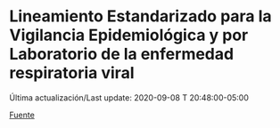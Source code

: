 # Lineamiento Estandarizado para la Vigilancia Epidemiológica y por Laboratorio de la enfermedad respiratoria viral

 Última actualización/Last update: 2020-09-08 T 20:48:00-05:00

 [Fuente]( https://www.gob.mx/salud/documentos/lineamiento-estandarizado-para-la-vigilancia-epidemiologica-y-por-laboratorio-de-la-enfermedad-respiratoria-viral)
